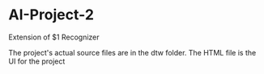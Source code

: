 AI-Project-2
============

Extension of $1 Recognizer

The project's actual source files are in the dtw folder. The HTML file is the UI for the project